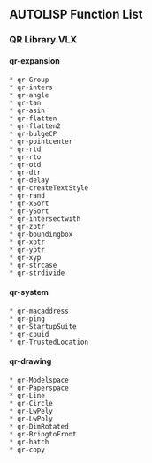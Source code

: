 ## AUTOLISP Function List

### QR Library.VLX

#### qr-expansion

    * qr-Group
    * qr-inters
    * qr-angle
    * qr-tan
    * qr-asin
    * qr-flatten
    * qr-flatten2
    * qr-bulgeCP
    * qr-pointcenter
    * qr-rtd
    * qr-rto
    * qr-otd
    * qr-dtr
    * qr-delay
    * qr-createTextStyle
    * qr-rand
    * qr-xSort
    * qr-ySort
    * qr-intersectwith
    * qr-zptr
    * qr-boundingbox
    * qr-xptr
    * qr-yptr
    * qr-xyp
    * qr-strcase
    * qr-strdivide

#### qr-system

    * qr-macaddress
    * qr-ping
    * qr-StartupSuite
    * qr-cpuid
    * qr-TrustedLocation

#### qr-drawing

    * qr-Modelspace
    * qr-Paperspace
    * qr-Line
    * qr-Circle
    * qr-LwPely
    * qr-LwPoly
    * qr-DimRotated
    * qr-BringtoFront
    * qr-hatch
    * qr-copy